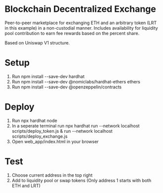 # Blockchain Decentralized Exchange
Peer-to-peer marketplace for exchanging ETH and an arbitrary token (LRT in this example) in a non-custodial manner. Includes availability for liquidity pool contribution to earn fee rewards based on the percent share.

Based on Uniswap V1 structure.

# Setup
1. Run npm install --save-dev hardhat
2. Run npm install --save-dev @nomiclabs/hardhat-ethers ethers
3. Run npm install --save-dev @openzeppelin/contracts

# Deploy
1. Run npx hardhat node
2. In a seperate terminal run npx hardhat run --network localhost scripts/deploy_token.js & run --network localhost scripts/deploy_exchange.js
3. Open web_app/index.html in your browser

# Test
1. Choose current address in the top right
2. Add to liquidity pool or swap tokens (Only address 1 starts with both ETH and LRT)


